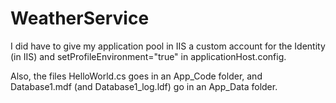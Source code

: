 # WeatherService
I did have to give my application pool in IIS a custom account for the Identity (in IIS) and setProfileEnvironment="true" in applicationHost.config.

Also, the files HelloWorld.cs goes in an App_Code folder, and Database1.mdf (and Database1_log.ldf) go in an App_Data folder.
